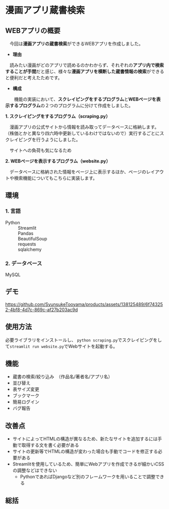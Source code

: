 # 漫画アプリ蔵書検索
## WEBアプリの概要
　今回は**漫画アプリの蔵書検索**ができるWEBアプリを作成しました。
　
+ **理由**
  
　読みたい漫画がどのアプリで読めるのかわからず、それぞれの**アプリ内で検索することが手間**だと感じ、様々な**漫画アプリを横断した蔵書情報の検索**ができると便利だと考えたためです。
　
+ **構成**
  
　　機能の実装において、**スクレイピングをするプログラム**と**WEBページを表示するプログラム**の２つのプログラムに分けて作成をしました。

  **1. スクレイピングをするプログラム（scraping.py）**
    
  　漫画アプリの公式サイトから情報を読み取ってデータベースに格納します。
   （株価とかと異なり四六時中更新しているわけではないので）実行するごとにスクレイピングを行うようにしました。
   
  　サイトへの負荷も気になるため
    
  **2. WEBページを表示するプログラム（website.py）**
    
  　データベースに格納された情報をページ上に表示するほか、ページのレイアウトや検索機能についてもこちらに実装します。

## 環境
<h3>1. 言語</h3>
<dl><dt>Python</dt>
<dd>Streamlit</dd>
<dd>Pandas</dd>
<dd>BeautifulSoup</dd>
<dd>requests</dd>
<dd>sqlalchemy</dd>
</dl>

<h3>2. データベース</h3>
<dl><dt>MySQL</dt></dl>

## デモ

https://github.com/SyunsukeTooyama/products/assets/138125489/6f743252-4bf8-4d7c-869c-af27b203ac9d

## 使用方法
必要ライブラリをインストールし、
`python scraping.py`でスクレイピングをして`streamlit run website.py`でWebサイトを起動する。

## 機能
+ 蔵書の検索/絞り込み　（作品名/著者名/アプリ名）
+ 並び替え
+ 表サイズ変更
+ ブックマーク
+ 簡易ログイン
+ バグ報告

## 改善点
+ サイトによってHTMLの構造が異なるため、新たなサイトを追加するには手動で取得する文を書く必要がある
+ サイトの更新等でHTMLの構造が変わった場合も手動でコードを修正する必要がある
+ Streamlitを使用しているため、簡単にWebアプリを作成できるが細かいCSSの調整などはできない
  + PythonであればDjangoなど別のフレームワークを用いることで調整できる

## 総括
